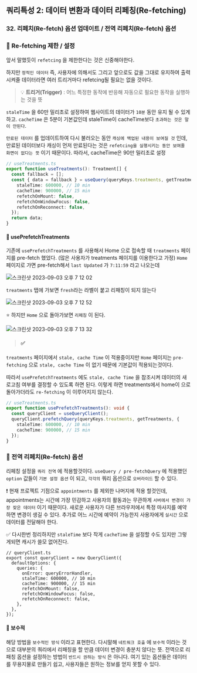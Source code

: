 ## 쿼리특성 2: 데이터 변환과 데이터 리페칭(Re-fetching)
### 32. 리페치(Re-fetch) 옵션 업데이트 / 전역 리페치(Re-fetch) 옵션

### 📌 Re-fetching 제한 / 설정

앞서 말했듯이 `refetcing` 을 제한한다는 것은 신중해야한다.

하지만 `정적인 데이터` 즉, 사용자에 의해서도 그리고 앞으로도 값을 그대로 유지하여 출력시켜줄 데이터라면 여러 트리거마다 refetcing될 필요는 없을 것이다.

> 💡 **트리거(Trigger)** : 어느 특정한 동작에 반응해 자동으로 필요한 동작을 실행하는 것을 뜻

`staleTime` 을 60만 밀리초로 설정하여 웹사이트의 데이터가 `10분` 동안 유지 될 수 있게하고.
`cacheTime` 은 5분이 기본값인데 staleTime이 cacheTime보다 `초과하는 것은 말이 안된다`.

`만료된 데이터` 를 업데이트하여 다시 불러오는 동안 `캐싱에 백업된 내용이 보여질 것` 인데, 만료된 데이터보다 캐싱이 먼저 만료된다는 것은 `refetcing을 실행시키는 동안 보여줄 화면이 없다는 뜻` 이기 때문이다. 따라서, cacheTime은 90만 밀리초로 설정

```ts
// useTreatments.ts
export function useTreatments(): Treatment[] {
  const fallback = [];
  const { data = fallback } = useQuery(queryKeys.treatments, getTreatments, {
    staleTime: 600000, // 10 min
    cacheTime: 900000, // 15 min
    refetchOnMount: false,
    refetchOnWindowFocus: false,
    refetchOnReconnect: false,
  });
  return data;
}
```

#### 📍 usePrefetchTreatments

기존에 `usePrefetchTreatments`  를 사용해서 Home 으로 접속할 때 `treatments` 페이지를 pre-fetch 했었다. (많은 사용자가 treatments 페이지를 이용한다고 가정)
`Home` 페이지로 가면 pre-fetch해서 `last Updated` 가 `7:11:59` 라고 나오는데 

![스크린샷 2023-09-03 오후 7 12 02](https://github.com/chromeheartz/TIL/assets/95161113/8c46e51d-cd64-4f6c-ac66-10129bca34ae)

`treatments` 탭에 가보면 `fresh`라는 라벨이 붙고 리패칭이 되지 않는다

![스크린샷 2023-09-03 오후 7 12 52](https://github.com/chromeheartz/TIL/assets/95161113/c3ca22a0-a713-451b-ae6a-a81ebeb104f0)

⭐️ 하지만 `Home` 으로 돌아가보면 `리페칭` 이 된다.

![스크린샷 2023-09-03 오후 7 13 32](https://github.com/chromeheartz/TIL/assets/95161113/d1613e30-7dae-4bb8-87ab-25555b145c42)

> #### ✅ 
`treatments` 페이지에서 `stale, cache Time` 이 적용중이지만 `Home` 페이지는 `pre-fetching` 으로 `stale, cache Time` 이 없기 때문에 기본값이 적용되는것이다.

따라서 `usePrefetchTreatments` 에도 `stale, cache Time` 을 참조시켜 데이터의 새로고침 여부를 결정할 수 있도록 하면 된다. 이렇게 하면 treatments에서 home이 으로 돌아가더라도 `re-fetching` 이 이루어지지 않는다.

```ts
// useTreatments.ts
export function usePrefetchTreatments(): void {
  const queryClient = useQueryClient();
  queryClient.prefetchQuery(queryKeys.treatments, getTreatments, {
    staleTime: 600000, // 10 min
    cacheTime: 900000, // 15 min
  });
}
```

### 📌 전역 리페치(Re-fetch) 옵션

리페칭 설정을 `쿼리 전역` 에 적용할것이다.
`useQuery / pre-fetchQuery`  에 적용했던 `option` 값들이 `기본 설정 옵션` 이 되고, `각각의` 쿼리 옵션으로 `오버라이드` 할 수 있다.

❗️ 현재 프로젝트 기점으로 `appointments` 를 제외한 나머지에 적용 할것인데, appointments는 시간에 가장 민감하고 사용자의 활동과는 무관하게 `서버에서 변경이 가장 잦은 데이터` 이기 때문이다. 새로운 사용자가 다른 브라우저에서 특정 마사지를 예약하면 변경이 생길 수 있다.
추가로 어느 시간에 예약이 가능한지 사용자에게 `실시간` 으로 데이터를 전달해야 한다.

✅ 다시한번 정리하지만 `staleTime` 보다 작게 `cacheTime` 을 설정할 수도 있지만 그렇게되면 캐시가 쓸모 없어진다.

```tsx
// queryClient.ts
export const queryClient = new QueryClient({
  defaultOptions: {
    queries: {
      onError: queryErrorHandler,
      staleTime: 600000, // 10 min
      cacheTime: 900000, // 15 min
      refetchOnMount: false,
      refetchOnWindowFocus: false,
      refetchOnReconnect: false,
    },
  },
});
```

#### 📍 보수적

해당 방법을 `보수적인 방식` 이라고 표현한다. 다시말해 `네트워크 호출` 에 `보수적` 이라는 것으로 대부분의 쿼리에서 리패칭을 할 만큼 데이터 변경이 충분치 않다는 뜻.
전역으로 리패칭 옵션을 설정하는 방법이 `반드시 권하는 방식` 은 아니다. 여기 있는 옵션들은 데이터를 무용지물로 만들기 쉽고, 사용자들은 원하는 정보를 얻지 못할 수 있다.

